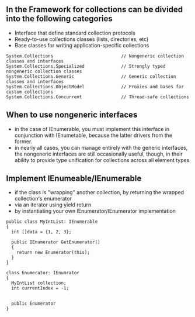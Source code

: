 ## In the Framework for collections can be divided into the following categories
  * Interface that define standard collection protocols
  * Ready-to-use collections classes (lists, directories, etc)
  * Base classes for writing application-specific collections
  ```
  System.Collections                          // Nongeneric collection classes and interfaces
  System.Collections.Specialized              // Strongly typed nongeneric collection classes
  System.Collections.Generic                  // Generic collection classes and interfaces
  System.Collections.ObjectModel              // Proxies and bases for custom collections
  System.Collections.Concurrent               // Thread-safe collections
  ```

## When to use nongeneric interfaces
  * in the case of IEnumerable, you must implement this interface in conjunction with IEnumetable<T>, because the latter drivers from the former.
  * in nearly all cases, you can manage entirely with the generic interfaces, the nongeneric interfaces are still occasionally useful, though, in their ability to provide type unification for collections across all element types

## Implement IEnumeable/IEnumerable<T>
  * if the class is "wrapping" another collection, by returning the wrapped collection's enumerator
  * via an iterator using yield return
  * by instantiating your own IEnumerator/IEnumerator<T> implementation
  ```
  public class MyIntList: IEnumerable
  {
    int []data = {1, 2, 3};
  
    public IEnumerator GetEnumerator()
    {
      return new Enumerator(this);
    }
  }
  
  class Enumerator: IEnumrator
  {
    MyIntList collection;
    int currentIndex = -1;
    
    
    public Enumerator
  }
  ```
